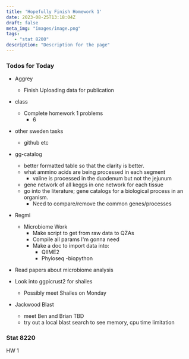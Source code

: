 ```yaml
---
title: 'Hopefully Finish Homework 1'
date: 2023-08-25T13:18:04Z
draft: false
meta_img: "images/image.png"
tags:
   - "stat 8200"
description: "Description for the page"
---
```


### Todos for Today

- Aggrey
  - Finish Uploading data for publication 
  
- class
  - Complete homework 1 problems
    - 6
  
- other sweden tasks
  - github etc
  
- gg-catalog
  - better formatted table so that the clarity is better.
  - what ammino acids are being processed in each segment
    - valine is processed in the duodenum but not the jejunum
  - gene network of all keggs in one network for each tissue
  - go into the literature; gene catalogs for a biological process in an organism.
      - Need to compare/remove the common genes/processes 
- Regmi
  - Microbiome Work
    - Make script to get from raw data to QZAs
    - Compile all params I'm gonna need
    - Make a doc to import data into:
      - QIIME2
      - Phyloseq
      -biopython
 
- Read papers about microbiome analysis

- Look into ggpicrust2 for shailes
  - Possibly meet Shailes on Monday
  
- Jackwood Blast
  - meet Ben and Brian TBD
  - try out a local blast search to see memory, cpu time limitation
  
### Stat 8220

HW 1 

